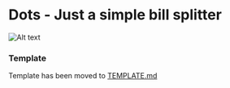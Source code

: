 # Dots - Just a simple bill splitter

![Alt text](/banner.jpg?raw=true "Banner")

### Template
Template has been moved to [TEMPLATE.md](./TEMPLATE.md)
